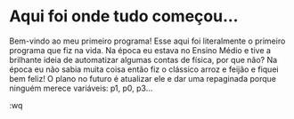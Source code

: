 # Aqui foi onde tudo começou...

Bem-vindo ao meu primeiro programa! Esse aqui foi literalmente o primeiro programa que fiz na vida. Na época eu estava no Ensino Médio e tive a brilhante ideia de automatizar algumas contas de física, por que não? Na época eu não sabia muita coisa então fiz o clássico arroz e feijão e fiquei bem feliz! O plano no futuro é atualizar ele e dar uma repaginada porque ninguém merece variáveis: p1, p0, p3...

:wq